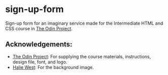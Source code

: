 # sign-up-form

Sign-up form for an imaginary service made for the Intermediate HTML and CSS course in [The Odin Project](https://www.theodinproject.com/).

## Acknowledgements:

- [The Odin Project](https://www.theodinproject.com/): For supplying the course materials, instructions, design file, font, and logo.
- [Halie West](https://unsplash.com/photos/green-leaf-plant-in-close-up-photography-25xggax4bSA): For the background image.
